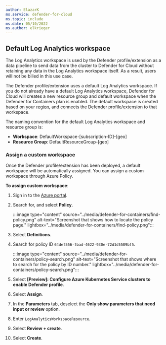 ```yaml
---
author: ElazarK
ms.service: defender-for-cloud
ms.topic: include
ms.date: 05/10/2022
ms.author: elkrieger
---
```


## Default Log Analytics workspace

The Log Analytics workspace is used by the Defender profile/extension as a data pipeline to send data from the cluster to Defender for Cloud without retaining any data in the Log Analytics workspace itself. As a result, users will not be billed in this use case.

The Defender profile/extension uses a default Log Analytics workspace. If you do not already have a default Log Analytics workspace, Defender for Cloud will creates a new resource group and default workspace when the Defender for Containers plan is enabled. The default workspace is created based on your [region](../faq-data-collection-agents.yml), and connects the Defender profile/extension to that workspace.

The naming convention for the default Log Analytics workspace and resource group is:
- **Workspace**: DefaultWorkspace-\[subscription-ID]-\[geo]
- **Resource Group**: DefaultResourceGroup-\[geo]

### Assign a custom workspace

Once the Defender profile/extension has been deployed, a default workspace will be automatically assigned. You can assign a custom workspace through Azure Policy.

**To assign custom workspace**:

1. Sign in to the [Azure portal](https://portal.azure.com). 

1. Search for, and select **Policy**.

    :::image type="content" source="../media/defender-for-containers/find-policy.png" alt-text="Screenshot that shows how to locate the policy page." lightbox="../media/defender-for-containers/find-policy.png":::

1. Select **Definitions**.

1. Search for policy ID `64def556-fbad-4622-930e-72d1d5589bf5`.

    :::image type="content" source="../media/defender-for-containers/policy-search.png" alt-text="Screenshot that shows where to search for the policy by ID number." lightbox="../media/defender-for-containers/policy-search.png":::

1. Select **\[Preview]: Configure Azure Kubernetes Service clusters to enable Defender profile**.

1. Select **Assign**.

1. In the **Parameters** tab, deselect the **Only show parameters that need input or review** option.

1. Enter `LogAnalyticsWorkspaceResource`.

1. Select **Review + create**.

1. Select **Create**.